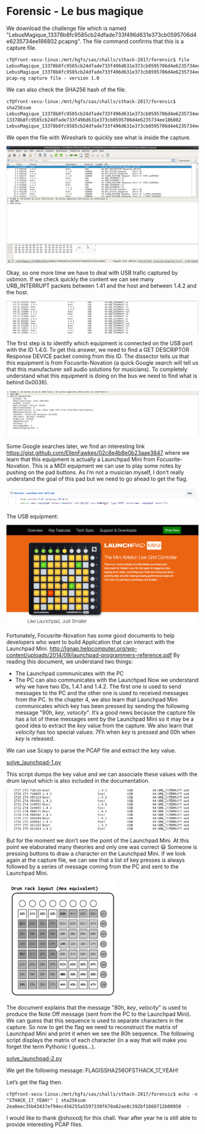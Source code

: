 # Forensic - Le bus magique
We download the challenge file which is named "LebusMagique_13378b8fc9585cb24dfade733f496d631e373cb0595706d4e6235734ee186802.pcapng".
The file command confirms that this is a capture file.

```
cf@front-secu-linux:/mnt/hgfs/sas/challs/sthack-2017/forensic$ file LebusMagique_13378b8fc9585cb24dfade733f496d631e373cb0595706d4e6235734ee186802.pcapng
LebusMagique_13378b8fc9585cb24dfade733f496d631e373cb0595706d4e6235734ee186802.pcapng: pcap-ng capture file - version 1.0
```

We can also check the SHA256 hash of the file.

```
cf@front-secu-linux:/mnt/hgfs/sas/challs/sthack-2017/forensic$ sha256sum LebusMagique_13378b8fc9585cb24dfade733f496d631e373cb0595706d4e6235734ee186802.pcapng
13378b8fc9585cb24dfade733f496d631e373cb0595706d4e6235734ee186802  LebusMagique_13378b8fc9585cb24dfade733f496d631e373cb0595706d4e6235734ee186802.pcapng
```

We open the file with Wireshark to quickly see what is inside the capture.

![screen-1](/screen-1.png?raw=true)

Okay, so one more time we have to deal with USB trafic captured by usbmon. If we check quickly the content we can see many URB_INTERRUPT packets between 1.41 and the host and between 1.4.2 and the host.

![screen-2](/screen-2.png?raw=true)

The first step is to identify which equipment is connected on the USB port with the ID 1.4.0. To get this answer, we need to find a GET DESCRIPTOR Response DEVICE packet coming from this ID. The dissector tells us that this equipment is from Focusrite-Novation (a quick Google search will tell us that this manufacturer sell audio solutions for musicians). To completely understand what this equipment is doing on the bus we need to find what is behind 0x0036). 

![screen-3](/screen-3.png?raw=true)

Some Google searches later, we find an interesting link https://gist.github.com/EllenFawkes/02c8e4b8e0b23aae3847 where we learn that this equipment is actually a Launchpad Mini from Focusrite-Novation. This is a MIDI equipment we can use to play some notes by pushing on the pad buttons. As I’m not a musician myself, I don’t really understand the goal of this pad but we need to go ahead to get the flag. 

![screen-4](/screen-4.png?raw=true)

The USB equipment:

![screen-5](/screen-5.png?raw=true)

Fortunately, Focusrite-Novation has some good documents to help developers who want to build Application that can interact with the Launchpad Mini.
http://lgnap.helpcomputer.org/wp-content/uploads/2014/09/launchpad-programmers-reference.pdf
By reading this document, we understand two things:
* The Launchpad communicates with the PC
* The PC can also communicates with the Launchpad
Now we understand why we have two IDs, 1.4.1 and 1.4.2. The first one is used to send messages to the PC and the other one is used to received messages from the PC.
In the chapter 4, we also learn that Launchpad Mini communicates which key has been pressed by sending the following message "90h, *key*, *velocity*".
It’s a good news because the capture file has a lot of these messages sent by the Launchpad Mini so it may be a good idea to extract the *key* value from the capture. We also learn that *velocity* has too special values: 7Fh when *key* is pressed and 00h when *key* is released.

We can use Scapy to parse the PCAP file and extract the key value.

[solve_launchpad-1.py](https://github.com/CyrilleFranchet/2017-sthack/blob/master/solve_launchpad_1.py)

This script dumps the key value and we can associate these values with the drum layout which is also included in the documentation.

![screen-6](/screen-6.png?raw=true)

But for the moment we don’t see the point of the Launchpad Mini.
At this point we elaborated many theories and only one was correct 😃 Someone is pressing buttons to draw a character on the Launchpad Mini.
If we look again at the capture file, we can see that a list of key presses is always followed by a series of message coming from the PC and sent to the Launchpad Mini.

![screen-7](/screen-7.png?raw=true)

The document explains that the message "80h, *key*, *velocity*" is used to produce the Note Off message (sent from the PC to the Launchpad Mini).
We can guess that this sequence is used to separate characters in the capture.
So now to get the flag we need to reconstruct the matrix of Launchpad Mini and print it when we see the 80h sequence.
The following script displays the matrix of each character (in a way that will make you forget the term Pythonic I guess…).

[solve_launchpad-2.py](https://github.com/CyrilleFranchet/2017-sthack/blob/master/solve_launchpad_2.py)

We get the following message:
FLAGISSHA256OFSTHACK_17_YEAH!

Let’s get the flag then.
```
cf@front-secu-linux:/mnt/hgfs/sas/challs/sthack-2017/forensic$ echo -n "STHACK_17_YEAH!" | sha256sum
2ea0eec35b43437ef94ec456255a5597330f670a82ae8c392bf1660712b00950  -
```

I would like to thank @shoxxdj for this chall. Year after year he is still able to provide interesting PCAP files.
